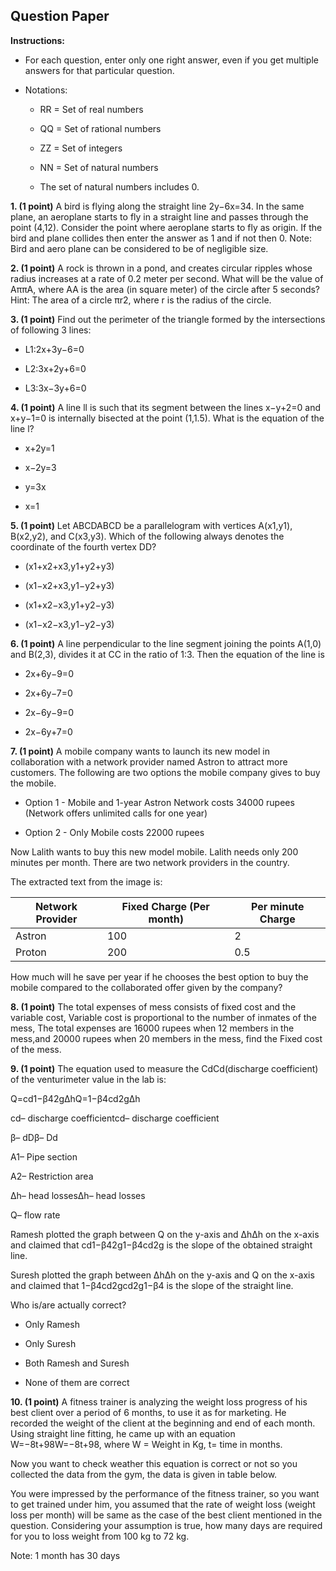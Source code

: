 ## **Question Paper**

**Instructions:**

- For each question, enter only one right answer, even if you get multiple answers for that particular question.

- Notations:

  - RR = Set of real numbers

  - QQ = Set of rational numbers

  - ZZ = Set of integers

  - NN = Set of natural numbers

  - The set of natural numbers includes 0.

**1\. (1 point)** A bird is flying along the straight line 2y−6x=34. In the same plane, an aeroplane starts to fly in a straight line and passes through the point (4,12). Consider the point where aeroplane starts to fly as origin. If the bird and plane collides then enter the answer as 1 and if not then 0. Note: Bird and aero plane can be considered to be of negligible size.

**2\. (1 point)** A rock is thrown in a pond, and creates circular ripples whose radius increases at a rate of 0.2 meter per second. What will be the value of AππA​, where AA is the area (in square meter) of the circle after 5 seconds? Hint: The area of a circle πr2, where r is the radius of the circle.  

**3\. (1 point)** Find out the perimeter of the triangle formed by the intersections of following 3 lines:

- L1:2x+3y−6=0

- L2:3x+2y+6=0

- L3:3x−3y+6=0

**4\. (1 point)** A line ll is such that its segment between the lines x−y+2=0 and x+y−1=0 is internally bisected at the point (1,1.5). What is the equation of the line l?  

- x+2y=1

- x−2y=3

- y=3x

- x=1

**5\. (1 point)** Let ABCDABCD be a parallelogram with vertices A(x1,y1), B(x2,y2), and C(x3,y3). Which of the following always denotes the coordinate of the fourth vertex DD?

- (x1+x2+x3,y1+y2+y3)

- (x1−x2+x3,y1−y2+y3)

- (x1+x2−x3,y1+y2−y3)

- (x1−x2−x3,y1−y2−y3)

**6\. (1 point)** A line perpendicular to the line segment joining the points A(1,0) and B(2,3), divides it at CC in the ratio of 1:3. Then the equation of the line is

- 2x+6y−9=0

- 2x+6y−7=0

- 2x−6y−9=0

- 2x−6y+7=0

**7\. (1 point)** A mobile company wants to launch its new model in collaboration with a network provider named Astron to attract more customers. The following are two options the mobile company gives to buy the mobile.

- Option 1 - Mobile and 1-year Astron Network costs 34000 rupees (Network offers unlimited calls for one year)

- Option 2 - Only Mobile costs 22000 rupees

Now Lalith wants to buy this new model mobile. Lalith needs only 200 minutes per month. There are two network providers in the country.

The extracted text from the image is:

| Network Provider | Fixed Charge (Per month) | Per minute Charge |
|------------------|--------------------------|-------------------|
| Astron           | 100                      | 2                 |
| Proton           | 200                      | 0\.5               |
How much will he save per year if he chooses the best option to buy the mobile compared to the collaborated offer given by the company?  

**8\. (1 point)** The total expenses of mess consists of fixed cost and the variable cost, Variable cost is proportional to the number of inmates of the mess, The total expenses are 16000 rupees when 12 members in the mess,and 20000 rupees when 20 members in the mess, find the Fixed cost of the mess.  

**9\. (1 point)** The equation used to measure the CdCd​ (discharge coefficient) of the venturimeter value in the lab is:

Q=cd1−β42gΔhQ=1−β4​cd​​2gΔh​

cd– discharge coefficientcd​– discharge coefficient

β– dDβ– Dd​

A1– Pipe section

A2– Restriction area

Δh– head lossesΔh– head losses

Q– flow rate

Ramesh plotted the graph between Q on the y-axis and ΔhΔh​ on the x-axis and claimed that cd1−β42g1−β4​cd​​2g​ is the slope of the obtained straight line.

Suresh plotted the graph between ΔhΔh​ on the y-axis and Q on the x-axis and claimed that 1−β4cd2gcd​2g​1−β4​​ is the slope of the straight line.

Who is/are actually correct?

- Only Ramesh

- Only Suresh

- Both Ramesh and Suresh

- None of them are correct  

**10\. (1 point)** A fitness trainer is analyzing the weight loss progress of his best client over a period of 6 months, to use it as for marketing. He recorded the weight of the client at the beginning and end of each month. Using straight line fitting, he came up with an equation W=−8t+98W=−8t+98, where W = Weight in Kg, t= time in months.  

Now you want to check weather this equation is correct or not so you collected the data from the gym, the data is given in table below.  

You were impressed by the performance of the fitness trainer, so you want to get trained under him, you assumed that the rate of weight loss (weight loss per month) will be same as the case of the best client mentioned in the question. Considering your assumption is true, how many days are required for you to loss weight from 100 kg to 72 kg.  

Note: 1 month has 30 days